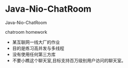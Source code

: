 # Java-Nio-ChatRoom
Java-Nio-ChatRoom

chatroom homework
- 某互联网一线大厂的作业
- 目的是练习高并发与多线程
- 没有使用任何第三方库
- 不要小瞧这个聊天室,目标支持百万级别用户访问的聊天室。